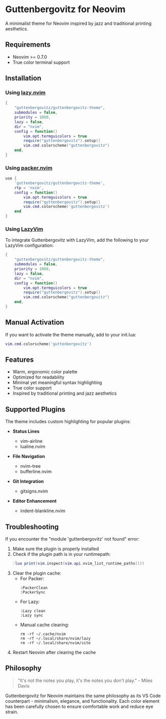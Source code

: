# Guttenbergovitz for Neovim

A minimalist theme for Neovim inspired by jazz and traditional printing aesthetics.

## Requirements

- Neovim >= 0.7.0
- True color terminal support

## Installation

### Using [lazy.nvim](https://github.com/folke/lazy.nvim)

```lua
{
    "guttenbergovitz/guttenbergovitz-theme",
    submodules = false,
    priority = 1000,
    lazy = false,
    dir = "nvim",
    config = function()
        vim.opt.termguicolors = true
        require("guttenbergovitz").setup()
        vim.cmd.colorscheme("guttenbergovitz")
    end,
}
```

### Using [packer.nvim](https://github.com/wbthomason/packer.nvim)

```lua
use {
    'guttenbergovitz/guttenbergovitz-theme',
    rtp = 'nvim',
    config = function()
        vim.opt.termguicolors = true
        require("guttenbergovitz").setup()
        vim.cmd.colorscheme('guttenbergovitz')
    end
}
```

### Using [LazyVim](https://github.com/folke/LazyVim)

To integrate Guttenbergovitz with LazyVim, add the following to your LazyVim configuration:

```lua
{
    "guttenbergovitz/guttenbergovitz-theme",
    submodules = false,
    priority = 1000,
    lazy = false,
    dir = "nvim",
    config = function()
        vim.opt.termguicolors = true
        require("guttenbergovitz").setup()
        vim.cmd.colorscheme("guttenbergovitz")
    end,
}
```

## Manual Activation

If you want to activate the theme manually, add to your init.lua:

```lua
vim.cmd.colorscheme('guttenbergovitz')
```

## Features

- Warm, ergonomic color palette
- Optimized for readability
- Minimal yet meaningful syntax highlighting
- True color support
- Inspired by traditional printing and jazz aesthetics

## Supported Plugins

The theme includes custom highlighting for popular plugins:

- **Status Lines**
  - vim-airline
  - lualine.nvim

- **File Navigation**
  - nvim-tree
  - bufferline.nvim

- **Git Integration**
  - gitsigns.nvim

- **Editor Enhancement**
  - indent-blankline.nvim

## Troubleshooting

If you encounter the "module 'guttenbergovitz' not found" error:

1. Make sure the plugin is properly installed
2. Check if the plugin path is in your runtimepath:
   ```lua
   :lua print(vim.inspect(vim.api.nvim_list_runtime_paths()))
   ```
3. Clear the plugin cache:
   - For Packer:
     ```
     :PackerClean
     :PackerSync
     ```
   - For Lazy:
     ```
     :Lazy clean
     :Lazy sync
     ```
   - Manual cache clearing:
     ```
     rm -rf ~/.cache/nvim
     rm -rf ~/.local/share/nvim/lazy
     rm -rf ~/.local/share/nvim/site
     ```
4. Restart Neovim after clearing the cache

## Philosophy

> "It's not the notes you play, it's the notes you don't play." - Miles Davis

Guttenbergovitz for Neovim maintains the same philosophy as its VS Code counterpart - minimalism, elegance, and functionality. Each color element has been carefully chosen to ensure comfortable work and reduce eye strain. 
